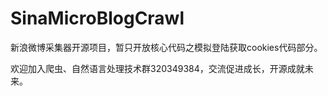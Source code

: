 SinaMicroBlogCrawl
==================

新浪微博采集器开源项目，暂只开放核心代码之模拟登陆获取cookies代码部分。

欢迎加入爬虫、自然语言处理技术群320349384，交流促进成长，开源成就未来。
